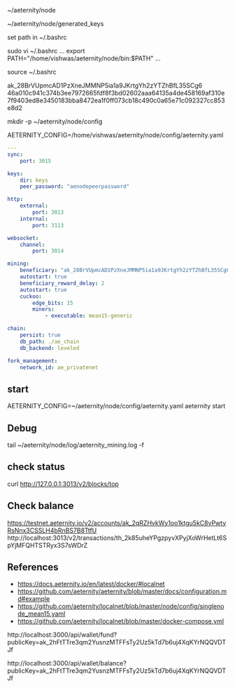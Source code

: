 ~/aeternity/node

~/aeternity/node/generated_keys



set path in ~/.bashrc

sudo vi ~/.bashrc
...
export PATH="/home/vishwas/aeternity/node/bin:$PATH"
...


source ~/.bashrc


ak_28BrVUpmcAD1PzXneJMMNP5ia1a9JKrtgYh2zYTZhBfL35SCg6
46a010c941c374b3ee7972665fdf8f3bd02602aaa64135a4de458169af310e7f9403ed8e3450183bba8472ea1f0ff073cb18c490c0a65e71c092327cc853e8d2


mkdir -p ~/aeternity/node/config

AETERNITY_CONFIG=/home/vishwas/aeternity/node/config/aeternity.yaml

```yaml
---
sync:
    port: 3015

keys:
    dir: keys
    peer_password: "aenodepeerpassword"

http:
    external:
        port: 3013
    internal:
        port: 3113

websocket:
    channel:
        port: 3014

mining:
    beneficiary: "ak_28BrVUpmcAD1PzXneJMMNP5ia1a9JKrtgYh2zYTZhBfL35SCg6"
    autostart: true
    beneficiary_reward_delay: 2
    autostart: true
    cuckoo:
        edge_bits: 15
        miners:
            - executable: mean15-generic

chain:
    persist: true
    db_path: ./ae_chain
    db_backend: leveled

fork_management:
    network_id: ae_privatenet

```


## start
AETERNITY_CONFIG=~/aeternity/node/config/aeternity.yaml aeternity start 

## Debug
tail ~/aeternity/node/log/aeternity_mining.log -f
 
## check status
curl http://127.0.0.1:3013/v2/blocks/top


## Check balance

https://testnet.aeternity.io/v2/accounts/ak_2qRZHvkWy1oo1ktgu5kC8yPwtyRsNnx3CSSLH4bRnBS7B8TtfU
http://localhost:3013/v2/transactions/th_2k85uheYPgzpyvXPyjXoWrHetLt6SpYjMFQHTSTRyx3S7sWDrZ

## References

- https://docs.aeternity.io/en/latest/docker/#localnet
- https://github.com/aeternity/aeternity/blob/master/docs/configuration.md#example
- https://github.com/aeternity/localnet/blob/master/node/config/singlenode_mean15.yaml 
- https://github.com/aeternity/localnet/blob/master/docker-compose.yml




http://localhost:3000/api/wallet/fund?publicKey=ak_2hFtTTre3qm2YusnzMTFFsTy2Uz5kTd7b6uj4XqKYrNQQVDTJf

http://localhost:3000/api/wallet/balance?publicKey=ak_2hFtTTre3qm2YusnzMTFFsTy2Uz5kTd7b6uj4XqKYrNQQVDTJf